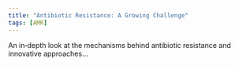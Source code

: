 ```yaml
---
title: "Antibiotic Resistance: A Growing Challenge"
tags: [AMR]
---
```

An in‑depth look at the mechanisms behind antibiotic resistance and innovative approaches...
